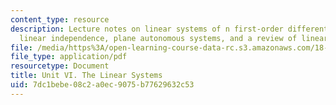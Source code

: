 ```yaml
---
content_type: resource
description: Lecture notes on linear systems of n first-order differential equations,
  linear independence, plane autonomous systems, and a review of linear algebra.
file: /media/https%3A/open-learning-course-data-rc.s3.amazonaws.com/18-034-honors-differential-equations-spring-2009/7dc1bebe08c2a0ec9075b77629632c53_MIT18_034s09_lec25.pdf
file_type: application/pdf
resourcetype: Document
title: Unit VI. The Linear Systems
uid: 7dc1bebe-08c2-a0ec-9075-b77629632c53
---
```

